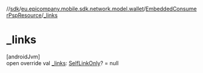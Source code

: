 //[sdk](../../../index.md)/[eu.epicompany.mobile.sdk.network.model.wallet](../index.md)/[EmbeddedConsumerPspResource](index.md)/[_links](_links.md)

# _links

[androidJvm]\
open override val [_links](_links.md): [SelfLinkOnly](../../eu.epicompany.mobile.android.data.network.model.hypermedia/-self-link-only/index.md)? = null
